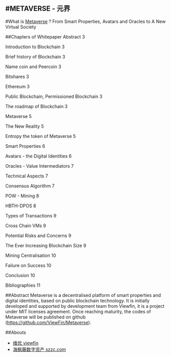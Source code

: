 #METAVERSE - 元界
--------------------------------------

#What is [Metaverse](http://ico.viewfin.com) ?
From Smart Properties, Avatars and Oracles to A New Virtual Society

##Chapters of Whitepaper
Abstract    3

Introduction to Blockchain	3

Brief history of Blockchain	3

Name coin and Peercoin	3

Bitshares	3

Ethereum	3

Public Blockchain, Permissioned Blockchain	3

The roadmap of Blockchain	3

Metaverse	5

The New Reality	5

Entropy the token of Metaverse	5

Smart Properties	6

Avatars - the Digital Identities	6

Oracles - Value Intermediators	7

Technical Aspects	7

Consensus Algorithm	7

POW - Mining	8

HBTH-DPOS	8

Types of Transactions	9

Cross Chain VMs	9

Potential Risks and Concerns	9

The Ever Increasing Blockchain Size	9

Mining Centralisation	10

Failure on Success	10

Conclusion	10

Bibliographies	11



##Abstract
Metaverse is  a decentralised platform of smart properties and digital identities, based on public blockchain technology. It is initially developed and supported by development team from Viewfin, it is a project under MIT licenses agreement.
Once reaching maturity, the codes of Metaverse will be published on github (https://github.com/ViewFin/Metaverse).


##Abouts
* [维优 viewfin](http://viewfin.com)
* [海枫藤数字资产 szzc.com](https://szzc.com)


